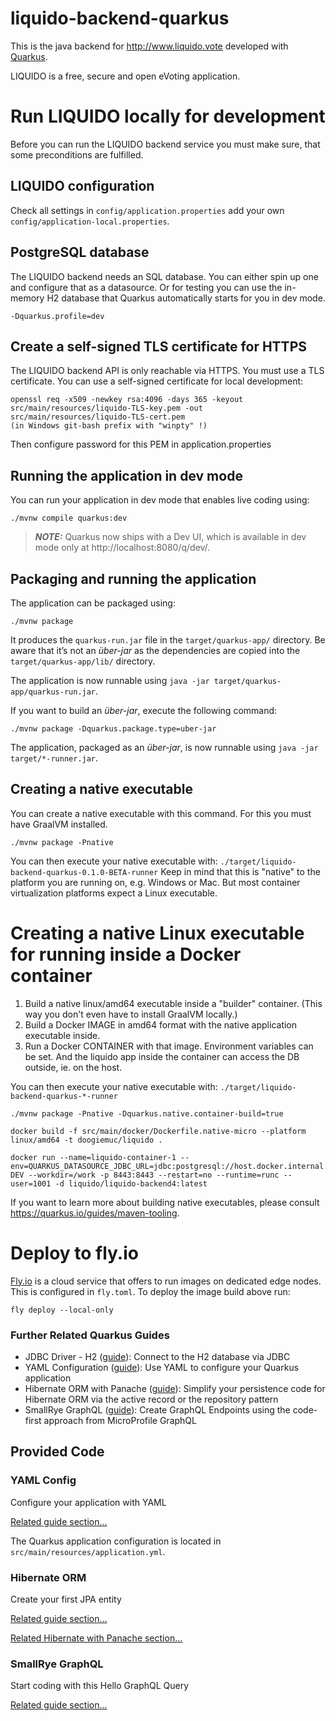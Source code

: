 # liquido-backend-quarkus

This is the java backend for http://www.liquido.vote developed with [Quarkus](https://quarkus.io).

LIQUIDO is a free, secure and open eVoting application. 

# Run LIQUIDO locally for development

Before you can run the LIQUIDO backend service you must make sure, that some preconditions are fulfilled. 

## LIQUIDO configuration

Check all settings in `config/application.properties` add your own `config/application-local.properties`.

## PostgreSQL database

The LIQUIDO backend needs an SQL database. You can either spin up one and configure that as a datasource. Or for testing you can use 
the in-memory H2 database that Quarkus automatically starts for you in dev mode.

    -Dquarkus.profile=dev

## Create a self-signed TLS certificate for HTTPS

The LIQUIDO backend API is only reachable via HTTPS. You must use a TLS certificate. You can use a self-signed certificate for local development:

    openssl req -x509 -newkey rsa:4096 -days 365 -keyout src/main/resources/liquido-TLS-key.pem -out src/main/resources/liquido-TLS-cert.pem
    (in Windows git-bash prefix with "winpty" !)

Then configure password for this PEM in application.properties 

## Running the application in dev mode

You can run your application in dev mode that enables live coding using:
```shell script
./mvnw compile quarkus:dev
```

> **_NOTE:_**  Quarkus now ships with a Dev UI, which is available in dev mode only at http://localhost:8080/q/dev/.

## Packaging and running the application

The application can be packaged using:
```shell script
./mvnw package
```
It produces the `quarkus-run.jar` file in the `target/quarkus-app/` directory.
Be aware that it’s not an _über-jar_ as the dependencies are copied into the `target/quarkus-app/lib/` directory.

The application is now runnable using `java -jar target/quarkus-app/quarkus-run.jar`.

If you want to build an _über-jar_, execute the following command:
```shell script
./mvnw package -Dquarkus.package.type=uber-jar
```

The application, packaged as an _über-jar_, is now runnable using `java -jar target/*-runner.jar`.

## Creating a native executable

You can create a native executable with this command. For this you must have GraalVM installed.
```shell script
./mvnw package -Pnative
```
You can then execute your native executable with: `./target/liquido-backend-quarkus-0.1.0-BETA-runner`
Keep in mind that this is "native" to the platform you are running on, e.g. Windows or Mac. But most container virtualization platforms expect a Linux executable.

# Creating a native Linux executable for running inside a Docker container

 1. Build a native linux/amd64 executable inside a "builder" container. (This way you don't even have to install GraalVM locally.)
 2. Build a Docker IMAGE in amd64 format with the native application executable inside.
 3. Run a Docker CONTAINER with that image. Environment variables can be set. And the liquido app inside the container can access the DB outside, ie. on the host.

You can then execute your native executable with: `./target/liquido-backend-quarkus-*-runner`

```shell script
./mvnw package -Pnative -Dquarkus.native.container-build=true

docker build -f src/main/docker/Dockerfile.native-micro --platform linux/amd64 -t doogiemuc/liquido .

docker run --name=liquido-container-1 --env=QUARKUS_DATASOURCE_JDBC_URL=jdbc:postgresql://host.docker.internal:5432/LIQUIDO-DEV --workdir=/work -p 8443:8443 --restart=no --runtime=runc --user=1001 -d liquido/liquido-backend4:latest
```

If you want to learn more about building native executables, please consult https://quarkus.io/guides/maven-tooling.

# Deploy to fly.io

[Fly.io](www.fly.io) is a cloud service that offers to run images on dedicated edge nodes. This is configured in `fly.toml`.
To deploy the image build above run:

```shell script
fly deploy --local-only
```

### Further Related Quarkus Guides

- JDBC Driver - H2 ([guide](https://quarkus.io/guides/datasource)): Connect to the H2 database via JDBC
- YAML Configuration ([guide](https://quarkus.io/guides/config#yaml)): Use YAML to configure your Quarkus application
- Hibernate ORM with Panache ([guide](https://quarkus.io/guides/hibernate-orm-panache)): Simplify your persistence code for Hibernate ORM via the active record or the repository pattern
- SmallRye GraphQL ([guide](https://quarkus.io/guides/microprofile-graphql)): Create GraphQL Endpoints using the code-first approach from MicroProfile GraphQL

## Provided Code

### YAML Config

Configure your application with YAML

[Related guide section...](https://quarkus.io/guides/config-reference#configuration-examples)

The Quarkus application configuration is located in `src/main/resources/application.yml`.

### Hibernate ORM

Create your first JPA entity

[Related guide section...](https://quarkus.io/guides/hibernate-orm)

[Related Hibernate with Panache section...](https://quarkus.io/guides/hibernate-orm-panache)


### SmallRye GraphQL

Start coding with this Hello GraphQL Query

[Related guide section...](https://quarkus.io/guides/smallrye-graphql)